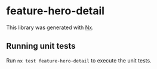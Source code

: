 # feature-hero-detail

This library was generated with [Nx](https://nx.dev).

## Running unit tests

Run `nx test feature-hero-detail` to execute the unit tests.
